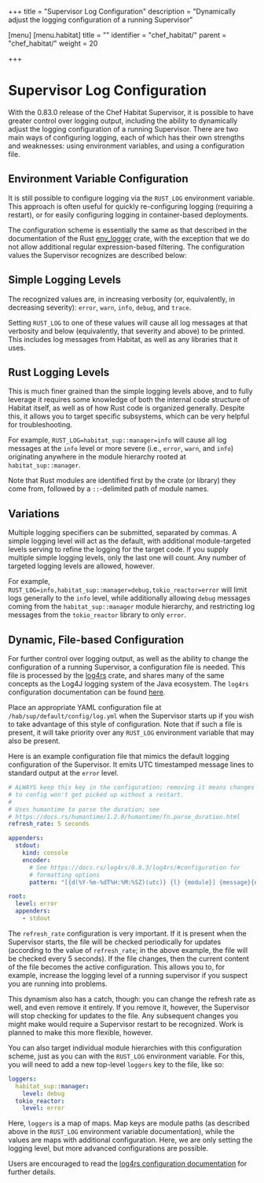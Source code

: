 +++
title = "Supervisor Log Configuration"
description = "Dynamically adjust the logging configuration of a running Supervisor"

[menu]
  [menu.habitat]
    title = ""
    identifier = "chef_habitat/"
    parent = "chef_habitat/"
    weight = 20
    
+++

# <a name="sup-log-configuration" id="sup-log-configuration" data-magellan-target="sup-log-configuration">Supervisor Log Configuration</a>

With the 0.83.0 release of the Chef Habitat Supervisor, it is possible to have greater control over logging output, including the ability to dynamically adjust the logging configuration of a running Supervisor. There are two main ways of configuring logging, each of which has their own strengths and weaknesses: using environment variables, and using a configuration file.

## Environment Variable Configuration

It is still possible to configure logging via the `RUST_LOG` environment variable. This approach is often useful for quickly re-configuring logging (requiring a restart), or for easily configuring logging in container-based deployments.

The configuration scheme is essentially the same as that described in the documentation of the Rust [env_logger](https://docs.rs/env_logger/0.6.1/env_logger/#enabling-logging) crate, with the exception that we do not allow additional regular expression-based filtering. The configuration values the Supervisor recognizes are described below:

## Simple Logging Levels

The recognized values are, in increasing verbosity (or, equivalently, in decreasing severity): `error`, `warn`, `info`, `debug`, and `trace`.

Setting `RUST_LOG` to one of these values will cause all log messages at that verbosity and below (equivalently, that severity and above) to be printed. This includes log messages from Habitat, as well as any libraries that it uses.

## Rust Logging Levels

This is much finer grained than the simple logging levels above, and to fully leverage it requires some knowledge of both the internal code structure of Habitat itself, as well as of how Rust code is organized generally. Despite this, it allows you to target specific subsystems, which can be very helpful for troubleshooting.

For example, `RUST_LOG=habitat_sup::manager=info` will cause all log messages at the `info` level or more severe (i.e., `error`, `warn`, and `info`) originating anywhere in the module hierarchy rooted at `habitat_sup::manager`.

Note that Rust modules are identified first by the crate (or library) they come from, followed by a `::`-delimited path of module names.

## Variations

Multiple logging specifiers can be submitted, separated by commas. A simple logging level will act as the default, with additional module-targeted levels serving to refine the logging for the target code. If you supply multiple simple logging levels, only the last one will count. Any number of targeted logging levels are allowed, however.

For example, `RUST_LOG=info,habitat_sup::manager=debug,tokio_reactor=error` will limit logs generally to the `info` level, while additionally allowing `debug` messages coming from the `habitat_sup::manager` module hierarchy, and restricting log messages from the `tokio_reactor` library to only `error`.

## Dynamic, File-based Configuration

For further control over logging output, as well as the ability to change the configuration of a running Supervisor, a configuration file is needed. This file is processed by the [log4rs](https://docs.rs/log4rs/) crate, and shares many of the same concepts as the Log4J logging system of the Java ecosystem. The `log4rs` configuration documentation can be found [here](https://docs.rs/log4rs/0.8.3/log4rs/#configuration).

Place an appropriate YAML configuration file at `/hab/sup/default/config/log.yml` when the Supervisor starts up if you wish to take advantage of this style of configuration. Note that if such a file is present, it will take priority over any `RUST_LOG` environment variable that may also be present.

Here is an example configuration file that mimics the default logging configuration of the Supervisor. It emits UTC timestamped message lines to standard output at the `error` level.

```yaml
# ALWAYS keep this key in the configuration; removing it means changes
# to config won't get picked up without a restart.
#
# Uses humantime to parse the duration; see
# https://docs.rs/humantime/1.2.0/humantime/fn.parse_duration.html
refresh_rate: 5 seconds

appenders:
  stdout:
    kind: console
    encoder:
      # See https://docs.rs/log4rs/0.8.3/log4rs/#configuration for
      # formatting options
      pattern: "[{d(%Y-%m-%dT%H:%M:%SZ)(utc)} {l} {module}] {message}{n}"

root:
  level: error
  appenders:
    - stdout
```

The `refresh_rate` configuration is very important. If it is present when the Supervisor starts, the file will be checked periodically for updates (according to the value of `refresh_rate`; in the above example, the file will be checked every 5 seconds). If the file changes, then the current content of the file becomes the active configuration. This allows you to, for example, increase the logging level of a running supervisor if you suspect you are running into problems.

This dynamism also has a catch, though: you can change the refresh rate as well, and even remove it entirely. If you remove it, however, the Supervisor will stop checking for updates to the file. Any subsequent changes you might make would require a Supervisor restart to be recognized. Work is planned to make this more flexible, however.

You can also target individual module hierarchies with this configuration scheme, just as you can with the `RUST_LOG` environment variable. For this, you will need to add a new top-level `loggers` key to the file, like so:

```yaml
loggers:
  habitat_sup::manager:
    level: debug
  tokio_reactor:
    level: error
```

Here, `loggers` is a map of maps. Map keys are module paths (as described above in the `RUST_LOG` environment variable documentation), while the values are maps with additional configuration. Here, we are only setting the logging level, but more advanced configurations are possible.

Users are encouraged to read the [log4rs configuration documentation](https://docs.rs/log4rs/0.8.3/log4rs/#configuration) for further details.
